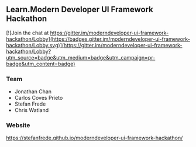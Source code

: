 ## Learn.Modern Developer UI Framework Hackathon

[![Join the chat at https://gitter.im/moderndeveloper-ui-framework-hackathon/Lobby](https://badges.gitter.im/moderndeveloper-ui-framework-hackathon/Lobby.svg)](https://gitter.im/moderndeveloper-ui-framework-hackathon/Lobby?utm_source=badge&utm_medium=badge&utm_campaign=pr-badge&utm_content=badge)

### Team

+ Jonathan Chan
+ Carlos Coves Prieto
+ Stefan Frede
+ Chris Watland

### Website

https://stefanfrede.github.io/moderndeveloper-ui-framework-hackathon/

